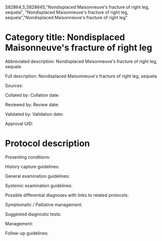 S82864,S,S82864S,"Nondisplaced Maisonneuve's fracture of right leg, sequela", "Nondisplaced Maisonneuve's fracture of right leg, sequela","Nondisplaced Maisonneuve's fracture of right leg"
# Category title: Nondisplaced Maisonneuve's fracture of right leg

Abbreviated description: Nondisplaced Maisonneuve's fracture of right leg, sequela

Full description: Nondisplaced Maisonneuve's fracture of right leg, sequela

Sources:

Collated by:
Collation date:

Reviewed by:
Review date:

Validated by:
Validation date:

Approval UID:

# Protocol description

Presenting conditions:

History capture guidelines:

General examination guidelines:

Systemic examination guidelines:

Possible differential diagnoses with links to related protocols:

Symptomatic / Palliative management:

Suggested diagnostic tests:

Management:

Follow-up guidelines:
